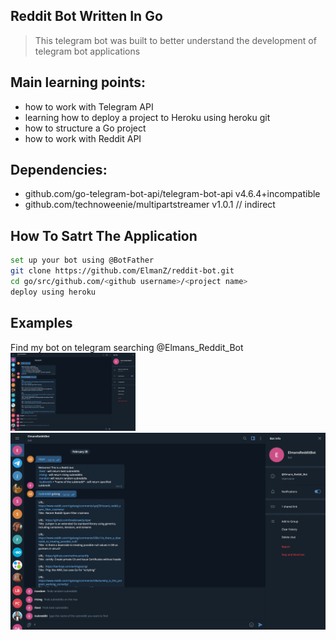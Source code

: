 ## Reddit Bot Written In Go

> This telegram bot was built to better understand the development of telegram bot applications

## Main learning points:

* how to work with Telegram API
* learning how to deploy a project to Heroku using heroku git
* how to structure a Go project
* how to work with Reddit API

## Dependencies:

*	github.com/go-telegram-bot-api/telegram-bot-api v4.6.4+incompatible
* github.com/technoweenie/multipartstreamer v1.0.1 // indirect


## How To Satrt The Application

```bash 
set up your bot using @BotFather
git clone https://github.com/ElmanZ/reddit-bot.git
cd go/src/github.com/<github username>/<project name>
deploy using heroku
```

## Examples
Find my bot on telegram searching @Elmans_Reddit_Bot
<img src="img/Bot.png" width="200">
![Bot Img](img/Bot.png)